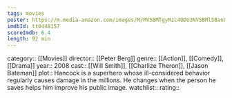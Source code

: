 ```yaml
---
tags: movies
poster: https://m.media-amazon.com/images/M/MV5BMTgyMzc4ODU3NV5BMl5BanBnXkFtZTcwNjk5Mzc1MQ@@._V1_SX300.jpg
imdbId: tt0448157
scoreImdb: 6.4
length: 92 min
---
```


category:: [[Movies]]
director:: [[Peter Berg]]
genre:: [[Action]], [[Comedy]], [[Drama]]
year:: 2008
cast:: [[Will Smith]], [[Charlize Theron]], [[Jason Bateman]]
plot:: Hancock is a superhero whose ill-considered behavior regularly causes damage in the millions. He changes when the person he saves helps him improve his public image.
watchlist::
rating::

